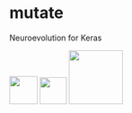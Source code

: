 # mutate
Neuroevolution for Keras

<img src="http://i.imgur.com/JwHdNKL.png" width="50"/>
<img src="https://github.com/favicon.ico" width="48">
<img src="https://github.com/favicon.ico" width="96">

